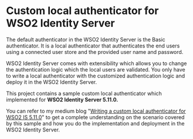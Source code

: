 # Custom local authenticator for WSO2 Identity Server

The default authenticator in the WSO2 Identity Server is the Basic authenticator. It is a local authenticator that authenticates the end users using a connected user store and the provided user name and password.

WSO2 Identity Server comes with extensibility which allows you to change the authentication logic which the local users are validated. You only have to write a local authenticator with the customized authentication logic and deploy it in the WSO2 Identity Server.

This project contains a sample custom local authenticator which implemented for **WSO2 Identity Server 5.11.0.**

You can refer to my medium blog "[Writing a custom local authenticator for WSO2 IS 5.11.0](https://medium.com/identity-beyond-borders/writing-a-custom-local-authenticator-for-wso2-is-5-11-0-50332baf7668)" to get a complete understanding on the scenario covered by this sample and how you do the implementation and deployment in the WSO2 Identity Server.